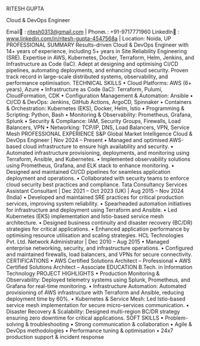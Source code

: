 RITESH GUPTA

Cloud & DevOps Engineer

Email📧 : ritesh0313@gmail.com | Phone📞 : +91-9717771960
LinkedIn💼 : www.linkedin.com/in/ritesh-gupta-4547568a | Location: Noida, UP
PROFESSIONAL SUMMARY
Results-driven Cloud & DevOps Engineer with 14+ years of experience, including 5+ years in Site
Reliability Engineering (SRE). Expertise in AWS, Kubernetes, Docker, Terraform, Helm, Jenkins,
and Infrastructure as Code (IaC). Adept at designing and optimising CI/CD pipelines, automating
deployments, and enhancing cloud security. Proven track record in large-scale distributed systems,
observability, and performance optimisation.
TECHNICAL SKILLS
• Cloud Platforms: AWS (6+ years), Azure
• Infrastructure as Code (IaC): Terraform, Pulumi, CloudFormation, CDK
• Configuration Management & Automation: Ansible
• CI/CD & DevOps: Jenkins, GitHub Actions, ArgoCD, Spinnaker
• Containers & Orchestration: Kubernetes (EKS), Docker, Helm, Istio
• Programming & Scripting: Python, Bash
• Monitoring & Observability: Prometheus, Grafana, Splunk
• Security & Compliance: IAM, Security Groups, Firewalls, Load Balancers, VPN
• Networking: TCP/IP, DNS, Load Balancers, VPN, Service Mesh
PROFESSIONAL EXPERIENCE
S&P Global Market Intelligence
Cloud & DevOps Engineer | Nov 2024 – Present
• Managed and optimised AWS-based cloud infrastructure to ensure high availability and
security.
• Automated infrastructure provisioning, deployments, and monitoring using Terraform,
Ansible, and Kubernetes.
• Implemented observability solutions using Prometheus, Grafana, and ELK stack to enhance
monitoring.
• Designed and maintained CI/CD pipelines for seamless application deployment and
operations.
• Collaborated with security teams to enforce cloud security best practices and compliance.
Tata Consultancy Services
Assistant Consultant | Dec 2021 – Oct 2023 (UK) | Aug 2015 – Nov 2024 (India)
• Developed and maintained SRE practices for critical production services, improving system
reliability.
• Spearheaded automation initiatives for infrastructure and deployment using Terraform and
Ansible.
• Led Kubernetes (EKS) implementation and Istio-based service mesh architecture.
• Designed business continuity and disaster recovery (BC/DR) strategies for critical
applications.
• Enhanced application performance by optimising resource utilisation and scaling strategies.
HCL Technologies Pvt. Ltd.
Network Administrator | Dec 2010 – Aug 2015
• Managed enterprise networking, security, and infrastructure operations.
• Configured and maintained firewalls, load balancers, and VPNs for secure connectivity.
CERTIFICATIONS
• AWS Certified Solutions Architect – Professional
• AWS Certified Solutions Architect – Associate
EDUCATION
B.Tech. in Information Technology
PROJECT HIGHLIGHTS
• Production Monitoring & Observability: Deployed telemetry systems using Splunk,
Prometheus, and Grafana for real-time monitoring.
• Infrastructure Automation: Automated provisioning of AWS infrastructure with Terraform
and Ansible, reducing deployment time by 60%.
• Kubernetes & Service Mesh: Led Istio-based service mesh implementation for secure
micro-services communication.
• Disaster Recovery & Scalability: Designed multi-region BC/DR strategy ensuring zero
downtime for critical applications.
SOFT SKILLS
• Problem-solving & troubleshooting
• Strong communication & collaboration
• Agile & DevOps methodologies
• Performance tuning & optimisation
• 24x7 production support & incident response
